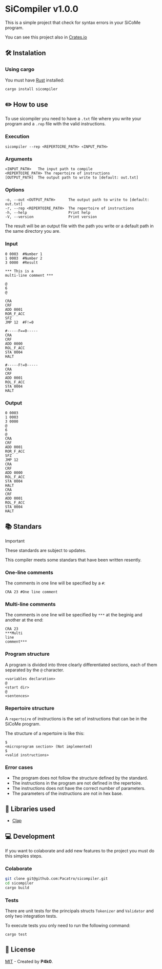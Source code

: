 # SiCompiler v1.0.0

This is a simple project that check for syntax errors in your SiCoMe program.

You can see this project also in [Crates.io](https://crates.io/crates/sicompiler)

## 🛠️ Instalation

### Using cargo

You must have [Rust](https://www.rust-lang.org/es/tools/install) installed:

```terminal
cargo install sicompiler
```

## ✏️ How to use

To use sicompiler you need to have a `.txt` file where you write your program and a `.rep` file with the valid instructions.

### Execution

```terminal
sicompiler --rep <REPERTOIRE_PATH> <INPUT_PATH>
```

### Arguments

```terminal
<INPUT_PATH>   The input path to compile
<REPERTOIRE_PATH> The repertoire of instructions
[OUTPUT_PATH]  The output path to write to [default: out.txt]
```

### Options

```terminal
-o, --out <OUTPUT_PATH>      The output path to write to [default: out.txt]
-r, --rep <REPERTOIRE_PATH>  The repertoire of instructions
-h, --help                   Print help
-V, --version                Print version
```

The result will be an output file with the path you write or a default path in the same directory you are.

### Input

```termial
0 0003  #Number 1
1 0003  #Number 2
3 0000  #Result

*** This is a 
multi-line comment ***

@
6
@

CRA
CRF
ADD 0001
ROR_F_ACC
SFZ
JMP 12  #F!=0

#-----F==0-----
CRA
CRF
ADD 0000
ROL_F_ACC
STA 0004
HALT

#-----F!=0-----
CRA
CRF
ADD 0001
ROL_F_ACC
STA 0004
HALT
```

### Output

```terminal
0 0003
1 0003
3 0000
@
6
@
CRA 
CRF 
ADD 0001
ROR_F_ACC 
SFZ 
JMP 12
CRA 
CRF 
ADD 0000
ROL_F_ACC 
STA 0004
HALT 
CRA 
CRF 
ADD 0001
ROL_F_ACC 
STA 0004
HALT 
```

## 📚 Standars

> [!IMPORTANT]
> These standards are subject to updates.

This compiler meets some standars that have been written resently.

### One-line comments

The comments in one line will be specified by a `#`:

```terminal
CRA 23 #One line comment
```

### Multi-line comments

The comments in one line will be specified by `***` at the beginig and another at the end:

```terminal
CRA 23 
***Multi 
line 
comment***
```

### Program structure

A program is divided into three clearly differentiated sections, each of them separated by the `@` character.

```terminal
<variables declaration>
@
<start dir>
@
<sentences>
```

### Repertoire structure

A `repertoire` of instructions is the set of instructions that can be in the SiCoMe program.

The structure of a repertoire is like this:

```terminal
$
<microprogram section> (Not implemented)
$
<valid instructions>
```

### Error cases

- The program does not follow the structure defined by the standard.
- The instructions in the program are not defined in the repertoire.
- The instructions does not have the correct number of parameters.
- The parameters of the instructions are not in hex base.

## 📑 Libraries used

- [Clap](https://crates.io/crates/clap)

## 💻 Development

If you want to colaborate and add new features to the project you must do this simples steps.

### Colaborate

```bash
git clone git@github.com:Pacatro/sicompiler.git
cd sicompiler
cargo build
```

### Tests

There are unit tests for the principals structs `Tokenizer` and `Validator` and only two integration tests.

To execute tests you only need to run the following command:

```bash
cargo test
```

## 🔑 License

[MIT](https://opensource.org/license/mit/) - Created by **P4k0**.
